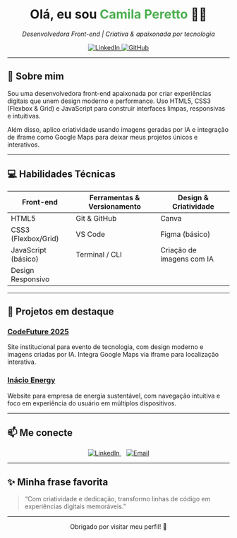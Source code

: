 <h1 align="center">Olá, eu sou <span style="color:#4CAF50;">Camila Peretto</span> 👩‍💻</h1>

<p align="center">
  <em>Desenvolvedora Front-end | Criativa & apaixonada por tecnologia</em>
</p>

<p align="center">
  <a href="https://www.linkedin.com/in/camila-peretto/" target="_blank">
    <img alt="LinkedIn" src="https://img.shields.io/badge/-LinkedIn-0077B5?style=for-the-badge&logo=linkedin&logoColor=white" />
  </a>
  <a href="https://github.com/camilaperetto" target="_blank">
    <img alt="GitHub" src="https://img.shields.io/badge/-GitHub-181717?style=for-the-badge&logo=github&logoColor=white" />
  </a>
</p>

---

## 🚀 Sobre mim

Sou uma desenvolvedora front-end apaixonada por criar experiências digitais que unem design moderno e performance. Uso HTML5, CSS3 (Flexbox & Grid) e JavaScript para construir interfaces limpas, responsivas e intuitivas.

Além disso, aplico criatividade usando imagens geradas por IA e integração de iframe como Google Maps para deixar meus projetos únicos e interativos.

---

## 💻 Habilidades Técnicas

| Front-end         | Ferramentas & Versionamento   | Design & Criatividade          |
| ----------------- | ----------------------------- | ----------------------------- |
| HTML5             | Git & GitHub                  | Canva                         |
| CSS3 (Flexbox/Grid) | VS Code                      |     Figma (básico)            |
| JavaScript (básico) | Terminal / CLI                | Criação de imagens com IA     |
| Design Responsivo |                               |                |

---

## 🌟 Projetos em destaque

### [CodeFuture 2025](https://camilaperetto.github.io/CodeFuture/)  
  
Site institucional para evento de tecnologia, com design moderno e imagens criadas por IA. Integra Google Maps via iframe para localização interativa.

### [Inácio Energy](https://www.inacioenergy.com/)  

Website para empresa de energia sustentável, com navegação intuitiva e foco em experiência do usuário em múltiplos dispositivos.

---

## 📫 Me conecte

<p align="center">
  <a href="https://www.linkedin.com/in/camila-peretto/" target="_blank">
    <img src="https://img.shields.io/badge/-LinkedIn-0077B5?style=flat&logo=linkedin&logoColor=white" alt="LinkedIn" />
  </a>
  &nbsp;&nbsp;
  <a href="mailto:camilaperetto120@gmail.com" target="_blank">
    <img src="https://img.shields.io/badge/-Email-D14836?style=flat&logo=gmail&logoColor=white" alt="Email" />
  </a>
</p>

---

## ✨ Minha frase favorita

> “Com criatividade e dedicação, transformo linhas de código em experiências digitais memoráveis.”

---

<p align="center">Obrigado por visitar meu perfil! 🚀</p>

